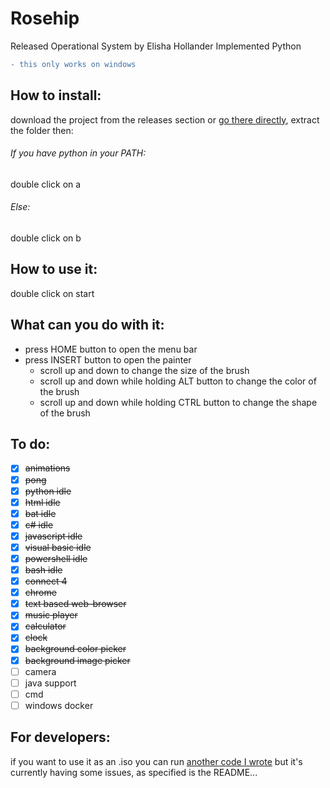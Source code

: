 # Rosehip
Released Operational System by Elisha Hollander Implemented Python

```diff
- this only works on windows
```

## How to install:

download the project from the releases section or [go there directly](https://github.com/donno2048/Rosehip/releases), extract the folder then:
###### If you have python in your PATH:
double click on a
###### Else:
double click on b
## How to use it:
double click on start

## What can you do with it:

* press HOME button to open the menu bar
* press INSERT button to open the painter
  * scroll up and down to change the size of the brush
  * scroll up and down while holding ALT button to change the color of the brush
  * scroll up and down while holding CTRL button to change the shape of the brush


## To do:
- [x] ~~animations~~
- [x] ~~pong~~
- [x] ~~python idle~~
- [x] ~~html idle~~
- [x] ~~bat idle~~
- [x] ~~c# idle~~
- [x] ~~javascript idle~~
- [x] ~~visual basic idle~~
- [x] ~~powershell idle~~
- [x] ~~bash idle~~
- [x] ~~connect 4~~
- [x] ~~chrome~~
- [x] ~~text based web-browser~~
- [x] ~~music player~~
- [x] ~~calculator~~
- [x] ~~clock~~
- [x] ~~background color picker~~
- [x] ~~background image picker~~
- [ ] camera
- [ ] java support
- [ ] cmd
- [ ] windows docker

## For developers:

if you want to use it as an .iso you can run [another code I wrote](https://github.com/donno2048/CITUR) but it's currently having some issues, as specified is the README...
